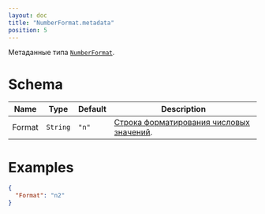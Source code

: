 ```yaml
---
layout: doc
title: "NumberFormat.metadata"
position: 5
---
```


Метаданные типа [`NumberFormat`](../).

# Schema

Name|Type|Default|Description
----|----|-------|-----------
Format|`String`|`"n"`|[Строка форматирования числовых значений](../../../Culture/Culture.numberFormatting/).


# Examples

```json
{
  "Format": "n2"
}
```
